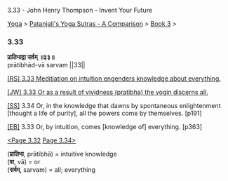 3.33 - John Henry Thompson - Invent Your Future   
    

[Yoga](../../../yoga.md)‎ > ‎[Patanjali's Yoga Sutras - A Comparison](../../patanjani.md)‎ > ‎[Book 3](../book-3.md)‎ > ‎

### 3.33

**प्रातिभाद्वा सर्वम् ॥३३॥**  
prātibhād-vā sarvam ||33||  
  
  
[\[RS\] 3.33 Meditiation on intuition engenders knowledge about everything.](http://www.ashtangayoga.info/philosophy/yoga-sutra-patanjali/chapter-3/item/pratibhad-va-sarvam-33/)  
  
[\[JW\] 3.33 Or as a result of vividness (pratibha) the yogin discerns all.](http://books.google.com/books?id=YzFImjtOxUwC&pg=PA261&ci=85%2C794%2C794%2C67&source=bookclip)  
  
[\[SS\]](http://www.amazon.com/Yoga-Sutras-Patanjali-Commentary-Satchidananda/dp/0932040381) 3.34 Or, in the knowledge that dawns by spontaneous enlightenment \[thought a life of purity\], all the powers come by themselves. \[p191\]  
  
[\[EB\]](http://www.amazon.com/Yoga-Sutras-Patanjali-Translation-Commentary/dp/0865477361/ref=sr_1_1?ie=UTF8&s=books&qid=1250508322&sr=1-1) 3.33 Or, by intuition, comes \[knowledge of\] everything. \[p363\]  
  
  
[<Page 3.32](332.md)  [Page 3.34>](334.md)  

(**प्रातिभा**, prātibhā) = intuitive knowledge  
(**वा**, vā) = or  
(**सर्वम्**, sarvam) = all; everything  

